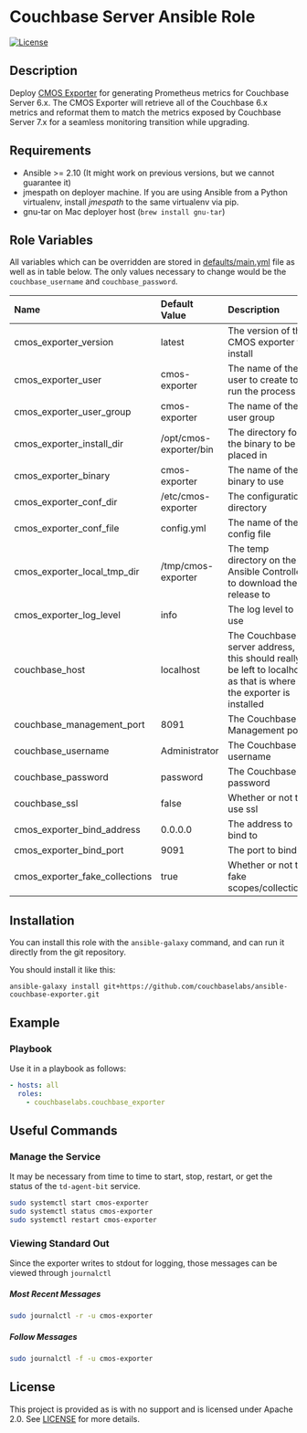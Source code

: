 # Couchbase Server Ansible Role

[![License](https://img.shields.io/github/license/couchbaselabs/ansible-couchbase-exporter.svg)](https://www.apache.org/licenses/LICENSE-2.0)


## Description

Deploy [CMOS Exporter](https://github.com/couchbaselabs/cmos-prometheus-exporter) for generating Prometheus metrics for Couchbase Server 6.x.  The CMOS Exporter will retrieve all of the Couchbase 6.x metrics and reformat them to match the metrics exposed by Couchbase Server 7.x for a seamless monitoring transition while upgrading.


## Requirements

-   Ansible >= 2.10 (It might work on previous versions, but we cannot guarantee it)
-   jmespath on deployer machine. If you are using Ansible from a Python virtualenv, install *jmespath* to the same virtualenv via pip.
-   gnu-tar on Mac deployer host (`brew install gnu-tar`)


## Role Variables

All variables which can be overridden are stored in [defaults/main.yml](defaults/main.yml) file as well as in table below.  The only values necessary to change would be the `couchbase_username` and `couchbase_password`.

| **Name**           | **Default Value** | **Description**                    |
| :-------------- | :------------- | :-----------------------------------|
| cmos_exporter_version | latest | The version of the CMOS exporter to install |
| cmos_exporter_user | cmos-exporter | The name of the user to create to run the process |
| cmos_exporter_user_group | cmos-exporter | The name of the user group |
| cmos_exporter_install_dir | /opt/cmos-exporter/bin | The directory for the binary to be placed in |
| cmos_exporter_binary | cmos-exporter | The name of the binary to use |
| cmos_exporter_conf_dir | /etc/cmos-exporter | The configuration directory |
| cmos_exporter_conf_file | config.yml | The name of the config file |
| cmos_exporter_local_tmp_dir | /tmp/cmos-exporter | The temp directory on the Ansible Controller to download the release to |
| cmos_exporter_log_level | info | The log level to use |
| couchbase_host | localhost | The Couchbase server address, this should really be left to localhost as that is where the exporter is installed |
| couchbase_management_port | 8091 | The Couchbase Management port |
| couchbase_username | Administrator | The Couchbase username |
| couchbase_password | password | The Couchbase password |
| couchbase_ssl | false | Whether or not to use ssl |
| cmos_exporter_bind_address | 0.0.0.0 | The address to bind to |
| cmos_exporter_bind_port | 9091 | The port to bind to |
| cmos_exporter_fake_collections | true | Whether or not to fake scopes/collections |


## Installation

You can install this role with the `ansible-galaxy` command, and can run it
directly from the git repository.

You should install it like this:

```
ansible-galaxy install git+https://github.com/couchbaselabs/ansible-couchbase-exporter.git
```

## Example

### Playbook

Use it in a playbook as follows:

```yaml
- hosts: all
  roles:
    - couchbaselabs.couchbase_exporter
```

## Useful Commands

### Manage the Service

It may be necessary from time to time to start, stop, restart, or get the status of the `td-agent-bit` service.

```bash
sudo systemctl start cmos-exporter
sudo systemctl status cmos-exporter
sudo systemctl restart cmos-exporter
```

### Viewing Standard Out

Since the exporter writes to stdout for logging, those messages can be viewed through `journalctl`

##### Most Recent Messages

```bash
sudo journalctl -r -u cmos-exporter
```

##### Follow Messages

```bash
sudo journalctl -f -u cmos-exporter
```

## License

This project is provided as is with no support and is licensed under Apache 2.0. See [LICENSE](/LICENSE) for more details.
